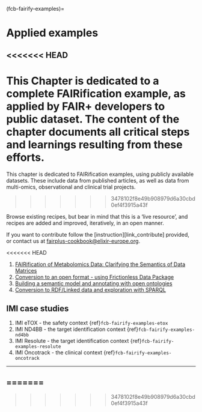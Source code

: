 (fcb-fairify-examples)=
# Applied examples

<<<<<<< HEAD
---

This Chapter is dedicated to a complete FAIRification example, as applied by FAIR+ developers to public dataset. The content of the chapter documents all critical steps and learnings resulting from these efforts.
=======
This chapter is dedicated to FAIRification examples, using publicly available datasets. These include data from published articles, as well as data from multi-omics, observational and clinical trial projects.
>>>>>>> 3478102f8e49b908979d6a30cbd0ef4f3915a43f

Browse existing recipes, but bear in mind that this is a ‘live resource’, and recipes are added and improved, iteratively, in an open manner.

If you want to contribute follow the [instruction][link_contribute] provided, or contact us at [fairplus-cookbook@elixir-europe.org](mailto:fairplus-cookbook@elixir-europe.org).

<<<<<<< HEAD
1. [FAIRification of Metabolomics Data: Clarifying the Semantics of Data Matrices](TODO:link/not/here/yet)
2. [Conversion to an open format - using Frictionless Data Package](TODO:link/not/here/yet)
3. [Building a semantic model and annotating with open ontologies](TODO:link/not/here/yet)
4. [Conversion to RDF/Linked data and exploration with SPARQL](TODO:link/not/here/yet)


## IMI case studies

1. IMI eTOX - the safety context {ref}`fcb-fairify-examples-etox`
2. IMI ND4BB - the target identification context {ref}`fcb-fairify-examples-nd4bb`
3. IMI Resolute - the target identification context {ref}`fcb-fairify-examples-resolute`
4. IMI Oncotrack -  the clinical context {ref}`fcb-fairify-examples-oncotrack`

---
=======
--
>>>>>>> 3478102f8e49b908979d6a30cbd0ef4f3915a43f




